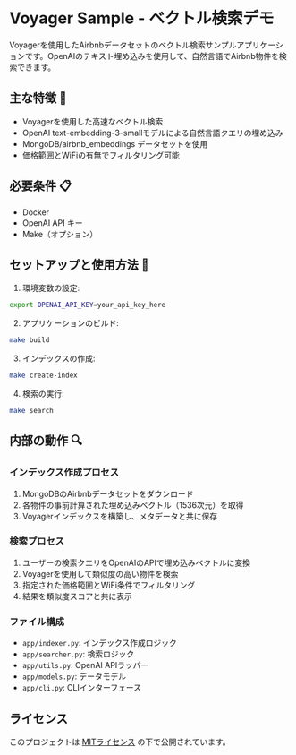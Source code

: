 # Voyager Sample - ベクトル検索デモ

Voyagerを使用したAirbnbデータセットのベクトル検索サンプルアプリケーションです。OpenAIのテキスト埋め込みを使用して、自然言語でAirbnb物件を検索できます。

## 主な特徴 🌟

- Voyagerを使用した高速なベクトル検索
- OpenAI text-embedding-3-smallモデルによる自然言語クエリの埋め込み
- MongoDB/airbnb_embeddings データセットを使用
- 価格範囲とWiFiの有無でフィルタリング可能

## 必要条件 📋

- Docker
- OpenAI API キー
- Make（オプション）

## セットアップと使用方法 🚀

1. 環境変数の設定:
```bash
export OPENAI_API_KEY=your_api_key_here
```

2. アプリケーションのビルド:
```bash
make build
```

3. インデックスの作成:
```bash
make create-index
```

4. 検索の実行:
```bash
make search
```

## 内部の動作 🔍

### インデックス作成プロセス
1. MongoDBのAirbnbデータセットをダウンロード
2. 各物件の事前計算された埋め込みベクトル（1536次元）を取得
3. Voyagerインデックスを構築し、メタデータと共に保存

### 検索プロセス
1. ユーザーの検索クエリをOpenAIのAPIで埋め込みベクトルに変換
2. Voyagerを使用して類似度の高い物件を検索
3. 指定された価格範囲とWiFi条件でフィルタリング
4. 結果を類似度スコアと共に表示

### ファイル構成
- `app/indexer.py`: インデックス作成ロジック
- `app/searcher.py`: 検索ロジック
- `app/utils.py`: OpenAI APIラッパー
- `app/models.py`: データモデル
- `app/cli.py`: CLIインターフェース

## ライセンス

このプロジェクトは [MITライセンス](LICENSE) の下で公開されています。
